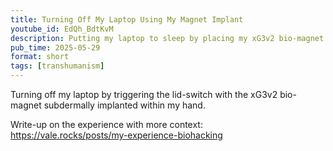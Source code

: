 ```yaml
---
title: Turning Off My Laptop Using My Magnet Implant
youtube_id: EdQh_BdtKvM
description: Putting my laptop to sleep by placing my xG3v2 bio-magnet implant on the lid sensor.
pub_time: 2025-05-29
format: short
tags: [transhumanism]
---
```


Turning off my laptop by triggering the lid-switch with the xG3v2 bio-magnet subdermally implanted within my hand.

Write-up on the experience with more context: \
<https://vale.rocks/posts/my-experience-biohacking>
